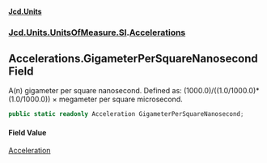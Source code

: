 #### [Jcd.Units](index.md 'index')
### [Jcd.Units.UnitsOfMeasure.SI](Jcd.Units.UnitsOfMeasure.SI.md 'Jcd.Units.UnitsOfMeasure.SI').[Accelerations](Accelerations.md 'Jcd.Units.UnitsOfMeasure.SI.Accelerations')

## Accelerations.GigameterPerSquareNanosecond Field

A(n) gigameter per square nanosecond. Defined as: (1000.0)/((1.0/1000.0)*(1.0/1000.0)) × megameter per square microsecond.

```csharp
public static readonly Acceleration GigameterPerSquareNanosecond;
```

#### Field Value
[Acceleration](Acceleration.md 'Jcd.Units.UnitTypes.Acceleration')